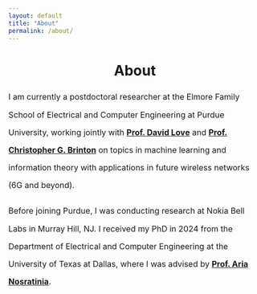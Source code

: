 ```yaml
---
layout: default
title: "About"
permalink: /about/
---
```


<h1 style="text-align: center;">About</h1>

<div style="max-width: 800px; margin: 1rem auto; font-size: 1rem; line-height: 2.2; text-align: left">

  <p>
    I am currently a postdoctoral researcher at the Elmore Family School of Electrical and Computer Engineering at Purdue University, working jointly with 
    <strong><a href="https://engineering.purdue.edu/~djlove/" target="_blank">Prof. David Love</a></strong> and 
    <strong><a href="https://www.cbrinton.net/index.html" target="_blank">Prof. Christopher G. Brinton</a></strong> 
    on topics in machine learning and information theory with applications in future wireless networks (6G and beyond).
  </p>

  <p>
    Before joining Purdue, I was conducting research at Nokia Bell Labs in Murray Hill, NJ. I received my PhD in 2024 from the Department of Electrical and Computer Engineering at the University of Texas at Dallas, where I was advised by 
    <strong><a href="https://labs.utdallas.edu/aria/" target="_blank">Prof. Aria Nosratinia</a></strong>.
  </p>

</div>







